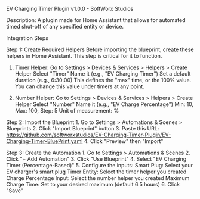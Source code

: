 EV Charging Timer Plugin v1.0.0 - SoftWorx Studios

Description: A plugin made for Home Assistant that allows for automated timed shut-off of any specified entity or device.

Integration Steps

Step 1: Create Required Helpers
Before importing the blueprint, create these helpers in Home Assistant. This step is critical for it to function.
    
1. Timer Helper: 
         Go to Settings > Devices & Services > Helpers > Create Helper 
         Select "Timer" 
         Name it (e.g., "EV Charging Timer") 
         Set a default duration (e.g., 6:30:00) This defines the "max" time, or the 100% value. You can change this value under timers at any point.
    
2. Number Helper: 
         Go to Settings > Devices & Services > Helpers > Create Helper 
         Select "Number" 
         Name it (e.g., "EV Charge Percentage") 
         Min: 10, Max: 100, Step: 5 
         Unit of measurement: % 


Step 2: Import the Blueprint
    1. Go to Settings > Automations & Scenes > Blueprints 
    2. Click "Import Blueprint" button 
    3. Paste this URL: https://github.com/softworxstudios/EV-Charging-Timer-Plugin/EV-Charging-Timer-BluePrint.yaml
    4. Click "Preview" then "Import" 

Step 3: Create the Automation
    1. Go to Settings > Automations & Scenes 
    2. Click "+ Add Automation" 
    3. Click "Use Blueprint" 
    4. Select "EV Charging Timer (Percentage-Based)" 
    5. Configure the inputs: 
         Smart Plug: Select your EV charger's smart plug 
         Timer Entity: Select the timer helper you created 
         Charge Percentage Input: Select the number helper you created 
         Maximum Charge Time: Set to your desired maximum (default 6.5 hours) 
    6. Click "Save"
